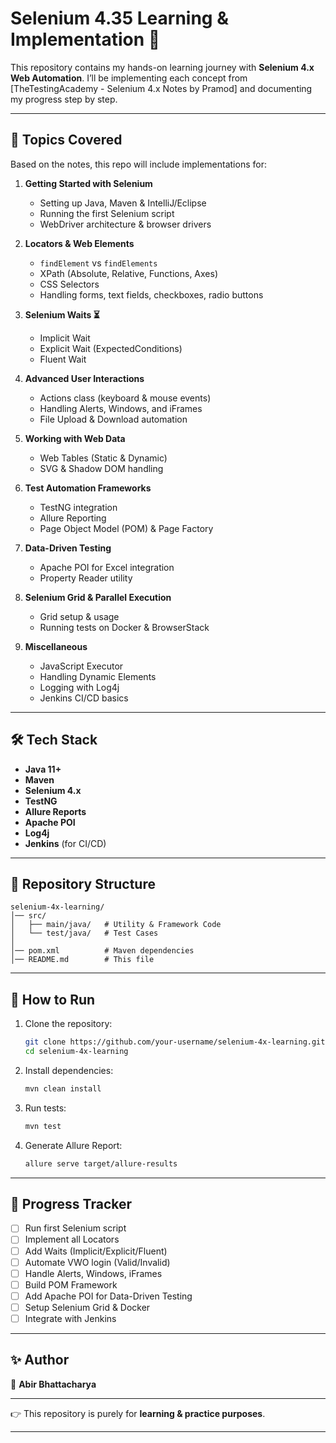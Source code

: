 # Selenium 4.35 Learning & Implementation 🚀

This repository contains my hands-on learning journey with **Selenium 4.x Web Automation**.
I’ll be implementing each concept from \[TheTestingAcademy - Selenium 4.x Notes by Pramod] and documenting my progress step by step.

---

## 📘 Topics Covered

Based on the notes, this repo will include implementations for:

1. **Getting Started with Selenium**

    * Setting up Java, Maven & IntelliJ/Eclipse
    * Running the first Selenium script
    * WebDriver architecture & browser drivers

2. **Locators & Web Elements**

    * `findElement` vs `findElements`
    * XPath (Absolute, Relative, Functions, Axes)
    * CSS Selectors
    * Handling forms, text fields, checkboxes, radio buttons

3. **Selenium Waits ⏳**

    * Implicit Wait
    * Explicit Wait (ExpectedConditions)
    * Fluent Wait

4. **Advanced User Interactions**

    * Actions class (keyboard & mouse events)
    * Handling Alerts, Windows, and iFrames
    * File Upload & Download automation

5. **Working with Web Data**

    * Web Tables (Static & Dynamic)
    * SVG & Shadow DOM handling

6. **Test Automation Frameworks**

    * TestNG integration
    * Allure Reporting
    * Page Object Model (POM) & Page Factory

7. **Data-Driven Testing**

    * Apache POI for Excel integration
    * Property Reader utility

8. **Selenium Grid & Parallel Execution**

    * Grid setup & usage
    * Running tests on Docker & BrowserStack

9. **Miscellaneous**

    * JavaScript Executor
    * Handling Dynamic Elements
    * Logging with Log4j
    * Jenkins CI/CD basics

---

## 🛠 Tech Stack

* **Java 11+**
* **Maven**
* **Selenium 4.x**
* **TestNG**
* **Allure Reports**
* **Apache POI**
* **Log4j**
* **Jenkins** (for CI/CD)

---

## 📂 Repository Structure

```
selenium-4x-learning/
│── src/
│   ├── main/java/   # Utility & Framework Code
│   └── test/java/   # Test Cases
│
│── pom.xml          # Maven dependencies
│── README.md        # This file
```

---

## 🚀 How to Run

1. Clone the repository:

   ```bash
   git clone https://github.com/your-username/selenium-4x-learning.git
   cd selenium-4x-learning
   ```

2. Install dependencies:

   ```bash
   mvn clean install
   ```

3. Run tests:

   ```bash
   mvn test
   ```

4. Generate Allure Report:

   ```bash
   allure serve target/allure-results
   ```

---

## 📌 Progress Tracker

* [ ] Run first Selenium script
* [ ] Implement all Locators
* [ ] Add Waits (Implicit/Explicit/Fluent)
* [ ] Automate VWO login (Valid/Invalid)
* [ ] Handle Alerts, Windows, iFrames
* [ ] Build POM Framework
* [ ] Add Apache POI for Data-Driven Testing
* [ ] Setup Selenium Grid & Docker
* [ ] Integrate with Jenkins

---

## ✨ Author

👤 **Abir Bhattacharya**

---

👉 This repository is purely for **learning & practice purposes**.

---
